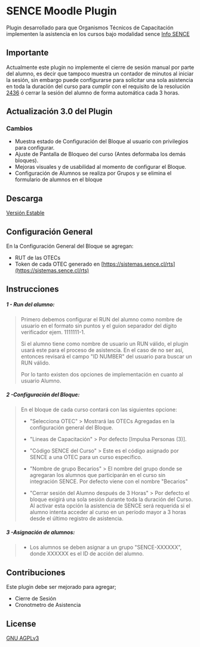 # SENCE Moodle Plugin
Plugin desarrollado para que Organismos Técnicos de Capacitación implementen la asistencia en los cursos bajo modalidad sence [Info SENCE](https://sence.gob.cl/organismos/control-e-learning-otec)

## Importante
Actualmente este plugin no implemente el cierre de sesión manual por parte del alumno, es decir que tampoco muestra un contador de minutos al iniciar la sesión, sin embargo puede configurarse para solicitar una sola asistencia en toda la duración del curso para cumplir con el requisito de la resolución [2436](https://sence.gob.cl/sites/default/files/rex_n_2436_deja_sin_efecto_exigencia_de_conectividad.pdf) ó cerrar la sesión del alumno de forma automática cada 3 horas.

## Actualización 3.0 del Plugin
### Cambios
* Muestra estado de Configuración del Bloque al usuario con privilegios para configurar.
* Ajuste de Pantalla de Bloqueo del curso (Antes deformaba los demás bloques).
* Mejoras visuales y de usabilidad al momento de configurar el Bloque.
* Configuración de Alumnos se realiza por Grupos y se elimina el formulario de alumnos en el bloque
###

## Descarga
[Versión Estable](https://github.com/fauzcategui/moodle-sence/archive/v3.0.zip)


## Configuración General
En la Configuración General del Bloque se agregan:
* RUT de las OTECs
* Token de cada OTEC generado en [https://sistemas.sence.cl/rts](https://sistemas.sence.cl/rts)


## Instrucciones

##### 1 - Run del alumno:
> Primero debemos configurar el RUN del alumno como nombre de usuario en el formato sin puntos y  el guion separador del dígito verificador ejem. 1111111-1.
>
> Si el alumno tiene como nombre de usuario un RUN válido, el plugin usará este para el proceso de asistencia. En el caso de no ser así, entonces revisará el campo "ID NUMBER" del usuario para buscar un RUN válido.
>
> Por lo tanto existen dos opciones de implementación en cuanto al usuario Alumno.

##### 2 -Configuración del Bloque:
> En el bloque de cada curso contará con las siguientes opcione:
>
>- "Selecciona OTEC" >  Mostrará las OTECs Agregadas en la configuración general del Bloque.
>
>
>- "Lineas de Capacitación" > Por defecto [Impulsa Personas (3)].
>
>
>- "Código SENCE del Curso" > Este es el código asignado por SENCE a una OTEC para un curso específico.
>
>
>- "Nombre de grupo Becarios" > El nombre del grupo donde se agregaran los alumnos que participarán en el curso sin integración SENCE. Por defecto viene con el nombre "Becarios"
>
>
>- "Cerrar sesión del Alumno después de 3 Horas" > Por defecto el bloque exigirá una sola sesión durante toda la duración del Curso. Al activar esta opción la asistencia de SENCE será requerida si el alumno intenta acceder al curso en un período mayor a 3 horas desde el último registro de asistencia.
>
>
##### 3 -Asignación de alumnos:
>- Los alumnos se deben asignar a un grupo "SENCE-XXXXXX", donde XXXXXX es el ID de acción del alumno.

## Contribuciones
Este plugin debe ser mejorado para agregar;

- Cierre de Sesión
- Cronotmetro de Asistencia

## License
[GNU AGPLv3](https://choosealicense.com/licenses/agpl-3.0/)
